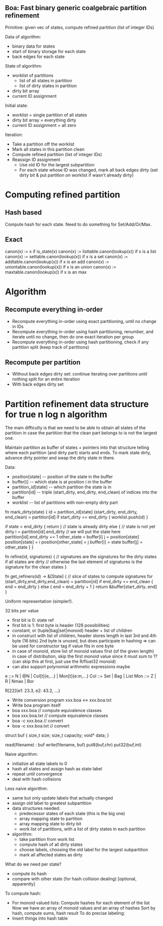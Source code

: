 Boa: Fast binary generic coalgebraic partition refinement
----------------------------------------------------------

Primitive: given vec of states, compute refined partition (list of integer IDs)

Data of algorithm:
- binary data for states
- start of binary storage for each state
- back edges for each state

State of algorithm:
- worklist of partitions
  + list of all states in partition
  + list of dirty states in partition
- dirty bit array
- current ID assignment

Initial state:
- worklist = single partition of all states
- dirty bit array = everything dirty
- current ID assignment = all zero

Iteration:
- Take a partition off the worklist
- Mark all states in this partition clean
- Compute refined partition (list of integer IDs)
- Reassign ID assignment
  + Use old ID for the largest subpartition
  + For each state whose ID was changed, mark all back edges dirty
    (set dirty bit & put partition on worklist if wasn't already dirty)

# Computing refined partition

## Hash based

Compute hash for each state.
Need to do something for Set/Add/Or/Max.

## Exact

canon(x) := x if is_state(x)
canon(x) := listtable.canon(lookup(x)) if x is a list
canon(x) := settable.canon(lookup(x)) if x is a set
canon(x) := addtable.canon(lookup(x)) if x is an add
canon(x) := uniontable.canon(lookup(x)) if x is an union
canon(x) := maxtable.canon(lookup(x)) if x is an max

# Algorithm

## Recompute everything in-order

- Recompute everything in-order using exact partitioning, until no change in IDs
- Recompute everything in-order using hash partitioning, renumber, and iterate until no change, then do one exact iteration per group
- Recompute everything in-order using hash partitioning, check if any partition split (keep track of partitions)

## Recompute per partition

- Without back edges dirty set: continue iterating over partitions until nothing split for an entire iteration
- With back edges dirty set


# Partition refinement data structure for true n log n algorithm

The main difficulty is that we need to be able to obtain all states of the partition in case the partition that the clean part belongs to is not the largest one.

Maintain partition as buffer of states + pointers into that structure telling where each partition (and dirty part) starts and ends.
To mark state dirty, advance dirty pointer and swap the dirty state in there.

Data:
- position[state]         -- position of the state in the buffer
- buffer[i]               -- which state is at position i in the buffer
- partition_id[state]     -- which partition the state is in
- partition[id]           -- triple (start_dirty, end_dirty, end_clean) of indices into the buffer
- worklist                -- list of partitions with non-empty dirty part

fn mark_dirty(state) {
  id = partition_id[state]
  (start_dirty, end_dirty, end_clean) = partition[id]
  if start_dirty == end_dirty { worklist.push(id) }

  if state < end_dirty { return } // state is already dirty
  else { // state is not yet dirty
    i = partition[id].end_dirty // we will put the state here
    partition[id].end_dirty += 1
    other_state = buffer[i]
    j = position[state]
    position[state] = i
    position[other_state] = j
    buffer[i] = state
    buffer[j] = other_state
  }
}

fn refine(id, signatures) {
  // signatures are the signatures for the dirty states if all states are dirty
  // otherwise the last element of signatures is the signature for the clean states
}

fn get_refiners(id) -> &[State] {
  // slice of states to compute signatures for
  (start_dirty,end_dirty,end_clean) = partition[id]
  if end_dirty == end_clean { end = end_dirty }
  else { end = end_dirty + 1 }
  return &buffer[start_dirty..end]
}




Uniform representation (simpler!).

32 bits per value
- first bit is 0: state ref
- first bit is 1: first byte is header (128 possibilities)
- constant, or (tuple|bag|set|monoid) header + list of children
- in construct with list of children, header stores length in last 3rd and 4th byte (16 bits)
  2nd byte is unused, but does participate in hashing => can be used for constructor tag if value fits in one byte
- in case of monoid, store list of monoid values first (of the given length)
  in case of distribution, skip the first monoid value since it must sum to 1? (can skip this at first, just use the R/float32 monoid)
- can also support polynomial arithmetic expressions maybe

e ::= N | @N | Col[t]{e,...} | Mon[t]{e:m,...}
Col ::= Set | Bag | List
Mon ::= Z | R | Nmax | Bor

R[22]{e1: 23.3, e2: 43.2, ...}

- Write conversion program xxx.boa <-> xxx.boa.txt
- Write boa program itself
- boa xxx.boa            // compute equivalence classes
- boa xxx.boa.txt        // compute equivalence classes
- boa -c xxx.boa         // convert
- boa -c xxx.boa.txt     // convert

struct buf {
  size_t size;
  size_t capacity;
  void* data;
}

read(filename) : buf
write(filename, buf)
put8(buf,chr)
put32(buf,int)


Naive algorithm:
- initialize all state labels to 0
- hash all states and assign hash as state label
- repeat until convergence
- deal with hash collisions

Less naive algorithm:
- same but only update labels that actually changed
- assign old label to greatest subpartition
- data structures needed:
  + predecessor states of each state (this is the big one)
  + array mapping state to partition
  + array mapping state to dirty bit
  + work list of partitions, with a list of dirty states in each partition
- algorithm:
  + take partition from work list
  + compute hash of all dirty states
  + choose labels, choosing the old label for the largest subpartition
  + mark all affected states as dirty


What do we need per state?
- compute its hash
- compare with other state (for hash collision dealing) [optional, apparently]

To compute hash:
- For monoid valued lists:
  Compute hashes for each element of the list
  Now we have an array of monoid values and an array of hashes
  Sort by hash, compute sums, hash result
To do precise labeling:
- Insert things into hash table

